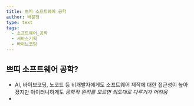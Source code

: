 ```yaml
---
title: 쁘띠 소프트웨어 공학
author: 배문형
type: text
tags:
  - 소프트웨어_공학
  - 서비스기획
  - 바이브코딩
---
```


## 쁘띠 소프트웨어 공학?

- AI, 바이브코딩, 노코드 등 비개발자에게도 소프트웨어 제작에 대한 접근성이 높아졌지만 아이러니하게도 *공학적 원리를 모르면 의도대로 다루기가 어려움*
- 